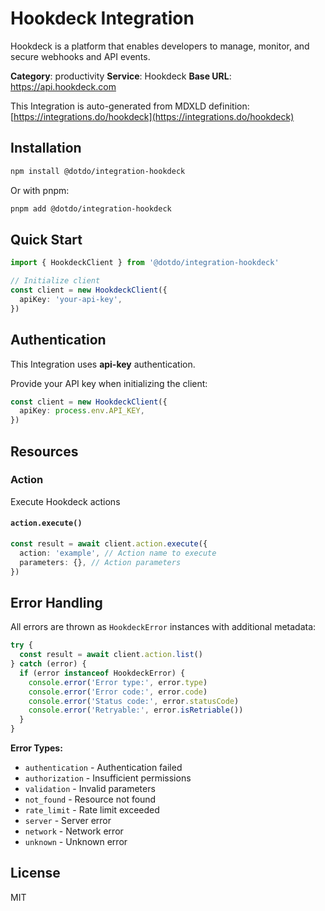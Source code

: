 # Hookdeck Integration

Hookdeck is a platform that enables developers to manage, monitor, and secure webhooks and API events.

**Category**: productivity
**Service**: Hookdeck
**Base URL**: https://api.hookdeck.com

This Integration is auto-generated from MDXLD definition: [https://integrations.do/hookdeck](https://integrations.do/hookdeck)

## Installation

```bash
npm install @dotdo/integration-hookdeck
```

Or with pnpm:

```bash
pnpm add @dotdo/integration-hookdeck
```

## Quick Start

```typescript
import { HookdeckClient } from '@dotdo/integration-hookdeck'

// Initialize client
const client = new HookdeckClient({
  apiKey: 'your-api-key',
})
```

## Authentication

This Integration uses **api-key** authentication.

Provide your API key when initializing the client:

```typescript
const client = new HookdeckClient({
  apiKey: process.env.API_KEY,
})
```

## Resources

### Action

Execute Hookdeck actions

#### `action.execute()`

```typescript
const result = await client.action.execute({
  action: 'example', // Action name to execute
  parameters: {}, // Action parameters
})
```

## Error Handling

All errors are thrown as `HookdeckError` instances with additional metadata:

```typescript
try {
  const result = await client.action.list()
} catch (error) {
  if (error instanceof HookdeckError) {
    console.error('Error type:', error.type)
    console.error('Error code:', error.code)
    console.error('Status code:', error.statusCode)
    console.error('Retryable:', error.isRetriable())
  }
}
```

**Error Types:**

- `authentication` - Authentication failed
- `authorization` - Insufficient permissions
- `validation` - Invalid parameters
- `not_found` - Resource not found
- `rate_limit` - Rate limit exceeded
- `server` - Server error
- `network` - Network error
- `unknown` - Unknown error

## License

MIT
